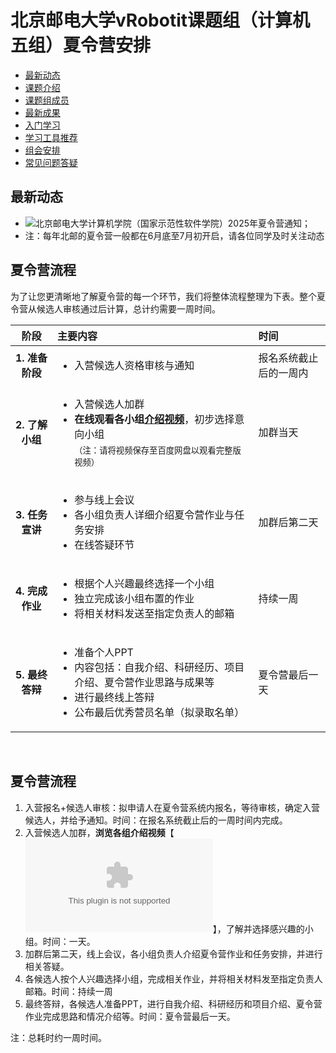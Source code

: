 # 北京邮电大学vRobotit课题组（计算机五组）夏令营安排
- [最新动态](#最新动态)
- [课题介绍](#课题介绍)
- [课题组成员](#课题组成员)
- [最新成果](#最新成果)
- [入门学习](#入门学习)
- [学习工具推荐](#学习工具推荐)
- [组会安排](#组会安排)
- [常见问题答疑](#常见问题答疑)



## 最新动态
- ![北京邮电大学计算机学院（国家示范性软件学院）2025年夏令营通知](https://github.com/woshidandan/IAA_Tutorial/assets/15050507/1ff2cf92-0555-418e-8d04-0c1588c480dd)；
- 注：每年北邮的夏令营一般都在6月底至7月初开启，请各位同学及时关注动态

## 夏令营流程

为了让您更清晰地了解夏令营的每一个环节，我们将整体流程整理为下表。整个夏令营从候选人审核通过后计算，总计约需要一周时间。

| **阶段** | **主要内容** | **时间** |
| :---: | :--- | :--- |
| **1. 准备阶段** | <ul><li>入营候选人资格审核与通知</li></ul> | 报名系统截止后的一周内 |
| **2. 了解小组** | <ul><li>入营候选人加群</li><li>**在线观看各小组[介绍视频](www.baidu.com)**，初步选择意向小组<br><sub>（注：请将视频保存至百度网盘以观看完整版视频）</sub></li></ul> | 加群当天 |
| **3. 任务宣讲** | <ul><li>参与线上会议</li><li>各小组负责人详细介绍夏令营作业与任务安排</li><li>在线答疑环节</li></ul> | 加群后第二天 |
| **4. 完成作业** | <ul><li>根据个人兴趣最终选择一个小组</li><li>独立完成该小组布置的作业</li><li>将相关材料发送至指定负责人的邮箱</li></ul> | 持续一周 |
| **5. 最终答辩** | <ul><li>准备个人PPT</li><li>内容包括：自我介绍、科研经历、项目介绍、夏令营作业思路与成果等</li><li>进行最终线上答辩</li><li>公布最后优秀营员名单（拟录取名单）</li></ul> | 夏令营最后一天 |

<br>




## 夏令营流程
1. 入营报名+候选人审核：拟申请人在夏令营系统内报名，等待审核，确定入营候选人，并给予通知。时间：在报名系统截止后的一周时间内完成。
2. 入营候选人加群，**浏览各组介绍视频**【![请将视频地址保存至百度网盘，观看完整版视频](www.baidu.com)】，了解并选择感兴趣的小组。时间：一天。
3. 加群后第二天，线上会议，各小组负责人介绍夏令营作业和任务安排，并进行相关答疑。
4. 各候选人按个人兴趣选择小组，完成相关作业，并将相关材料发至指定负责人邮箱。时间：持续一周
5. 最终答辩，各候选人准备PPT，进行自我介绍、科研经历和项目介绍、夏令营作业完成思路和情况介绍等。时间：夏令营最后一天。

注：总耗时约一周时间。
